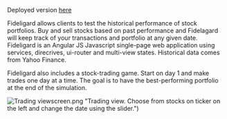 Deployed version [here](http://fideligard.surge.sh/)

Fideligard allows clients to test the historical performance of stock portfolios. Buy and sell stocks based on past performance and Fidelagard will keep track of your transactions and portfolio at any given date. Fideligard is an Angular JS Javascript single-page web application using services, direcrives, ui-router and multi-view states. Historical data comes from Yahoo Finance.

Fideligard also includes a stock-trading game. Start on day 1 and make trades one day at a time. The goal is to have the best-performing portfolio at the end of the simulation.

![Trading view](screenshots/trade)screen.png "Trading view. Choose from stocks on ticker on the left and change the date using the slider.")